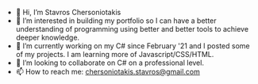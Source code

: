 - 👋 Hi, I’m Stavros Chersoniotakis
- 👀 I’m interested in building my portfolio so I can have a better understanding of programming using better and better tools to achieve deeper knowledge.
- 🌱 I’m currently working on my C# since February '21 and I posted some of my projects. I am learning more of Javascript/CSS/HTML.
- 💞️ I’m looking to collaborate on C# on a professional level.
- 📫 How to reach me: chersoniotakis.stavros@gmail.com

<!---
chersonio/chersonio is a ✨ special ✨ repository because its `README.md` (this file) appears on your GitHub profile.
You can click the Preview link to take a look at your changes.
--->
